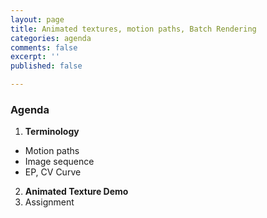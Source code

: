 ```yaml
---
layout: page
title: Animated textures, motion paths, Batch Rendering
categories: agenda
comments: false
excerpt: ''
published: false

---
```

### Agenda

1. **Terminology**
  - Motion paths
  - Image sequence
  - EP, CV Curve
2. **Animated Texture Demo**
3. Assignment